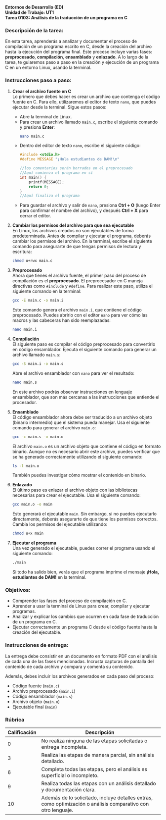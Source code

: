 

**Entornos de Desarrollo (ED)**  
**Unidad de Trabajo: UT1**  
**Tarea 0103: Análisis de la traducción de un programa en C**

### Descripción de la tarea:
En esta tarea, aprenderás a analizar y documentar el proceso de compilación de un programa escrito en C, desde la creación del archivo hasta la ejecución del programa final. Este proceso incluye varias fases: **preprocesado**, **compilación**, **ensamblado** y **enlazado**. A lo largo de la tarea, te guiaremos paso a paso en la creación y ejecución de un programa C en un entorno Linux, usando la terminal. 

### Instrucciones paso a paso:

1. **Crear el archivo fuente en C**  
   Lo primero que debes hacer es crear un archivo que contenga el código fuente en C. Para ello, utilizaremos el editor de texto `nano`, que puedes ejecutar desde la terminal. Sigue estos pasos:

   - Abre la terminal de Linux.
   - Para crear un archivo llamado `main.c`, escribe el siguiente comando y presiona **Enter**:
     ```bash
     nano main.c
     ```
   - Dentro del editor de texto `nano`, escribe el siguiente código:
     ```c
     #include <stdio.h>
     #define MESSAGE "¡Hola estudiantes de DAM!\n"

     //los comentarios serán borrados en el preprocesado
     //Aquí comienza el programa en sí
     int main() {
         printf(MESSAGE);
         return 0;
     }
     //Aquí finaliza el programa
     ```
   - Para guardar el archivo y salir de `nano`, presiona **Ctrl + O** (luego Enter para confirmar el nombre del archivo), y después **Ctrl + X** para cerrar el editor.

2. **Cambiar los permisos del archivo para que sea ejecutable**  
   En Linux, los archivos creados no son ejecutables de forma predeterminada. Antes de compilar y ejecutar el programa, deberás cambiar los permisos del archivo. En la terminal, escribe el siguiente comando para asegurarte de que tengas permisos de lectura y escritura:

   ```bash
   chmod u+rwx main.c
   ```

3. **Preprocesado**  
   Ahora que tienes el archivo fuente, el primer paso del proceso de compilación es el **preprocesado**. El preprocesador en C maneja directivas como `#include` y `#define`. Para realizar este paso, utiliza el siguiente comando en la terminal:

   ```bash
   gcc -E main.c -o main.i
   ```

   Este comando genera el archivo `main.i`, que contiene el código preprocesado. Puedes abrirlo con el editor `nano` para ver cómo las macros y las cabeceras han sido reemplazadas:

   ```bash
   nano main.i
   ```

4. **Compilación**  
   El siguiente paso es compilar el código preprocesado para convertirlo en código ensamblador. Ejecuta el siguiente comando para generar un archivo llamado `main.s`:

   ```bash
   gcc -S main.i -o main.s
   ```

   Abre el archivo ensamblador con `nano` para ver el resultado:

   ```bash
   nano main.s
   ```

   En este archivo podrás observar instrucciones en lenguaje ensamblador, que son más cercanas a las instrucciones que entiende el procesador.

5. **Ensamblado**  
   El código ensamblador ahora debe ser traducido a un archivo objeto (binario intermedio) que el sistema pueda manejar. Usa el siguiente comando para generar el archivo `main.o`:

   ```bash
   gcc -c main.s -o main.o
   ```

   El archivo `main.o` es un archivo objeto que contiene el código en formato binario. Aunque no es necesario abrir este archivo, puedes verificar que se ha generado correctamente utilizando el siguiente comando:

   ```bash
   ls -l main.o
   ```

   También  puedes investigar cómo mostrar el contenido en binario.

6. **Enlazado**  
   El último paso es enlazar el archivo objeto con las bibliotecas necesarias para crear el ejecutable. Usa el siguiente comando:

   ```bash
   gcc main.o -o main
   ```

   Esto generará el ejecutable `main`. Sin embargo, si no puedes ejecutarlo directamente, deberás asegurarte de que tiene los permisos correctos. Cambia los permisos del ejecutable utilizando:

   ```bash
   chmod u+x main
   ```

7. **Ejecutar el programa**  
   Una vez generado el ejecutable, puedes correr el programa usando el siguiente comando:

   ```bash
   ./main
   ```

   Si todo ha salido bien, verás que el programa imprime el mensaje **¡Hola, estudiantes de DAM!** en la terminal.

### Objetivos:
- Comprender las fases del proceso de compilación en C.
- Aprender a usar la terminal de Linux para crear, compilar y ejecutar programas.
- Analizar y explicar los cambios que ocurren en cada fase de traducción de un programa en C.
- Ejecutar correctamente un programa C desde el código fuente hasta la creación del ejecutable.

### Instrucciones de entrega:
La entrega debe consistir en un documento en formato PDF con el análisis de cada una de las fases mencionadas. Incrusta capturas de pantalla del contenido de cada archivo y compara y comenta su contenido.

Además, debes incluir los archivos generados en cada paso del proceso:
- Código fuente (`main.c`)
- Archivo preprocesado (`main.i`)
- Código ensamblador (`main.s`)
- Archivo objeto (`main.o`)
- Ejecutable final (`main`)

### Rúbrica

| Calificación | Descripción                                                                 |
|--------------|-----------------------------------------------------------------------------|
| 0            | No realiza ninguna de las etapas solicitadas o entrega incompleta.          |
| 3            | Realiza las etapas de manera parcial, sin análisis detallado.               |
| 6            | Completa todas las etapas, pero el análisis es superficial o incompleto.    |
| 9            | Realiza todas las etapas con un análisis detallado y documentación clara.   |
| 10           | Además de lo solicitado, incluye detalles extras, como optimización o análisis comparativo con otro lenguaje. |

